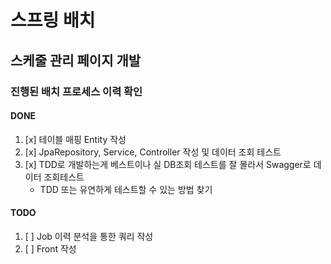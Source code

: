 # 스프링 배치

## 스케줄 관리 페이지 개발

### 진행된 배치 프로세스 이력 확인

#### DONE
1. [x] 테이블 매핑 Entity 작성
2. [x] JpaRepository, Service, Controller 작성 및 데이터 조회 테스트
3. [x] TDD로 개발하는게 베스트이나 실 DB조회 테스트를 잘 몰라서 Swagger로 데이터 조회테스트
    - TDD 또는 유연하게 테스트할 수 있는 방법 찾기

#### TODO
1. [ ] Job 이력 분석을 통한 쿼리 작성
2. [ ] Front 작성
